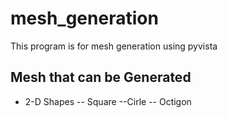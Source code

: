 # mesh_generation
This program is for mesh generation using pyvista 

## Mesh that can be Generated
- 2-D Shapes
-- Square
--Cirle 
-- Octigon 